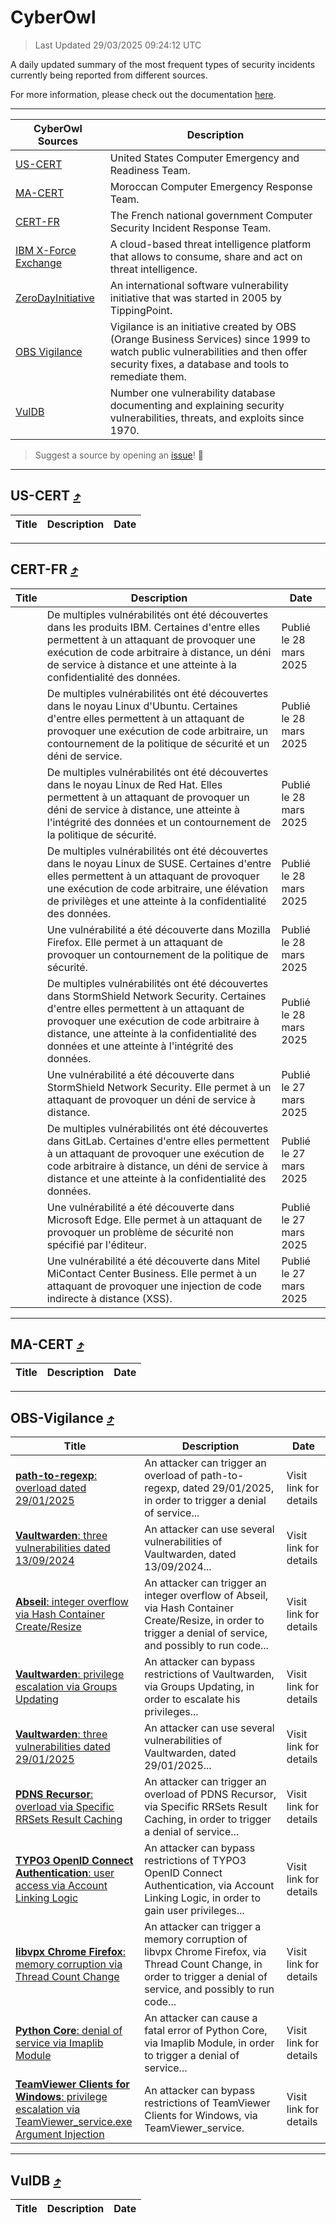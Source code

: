 
 <div id='top'></div>

# CyberOwl

 > Last Updated 29/03/2025 09:24:12 UTC
 
 A daily updated summary of the most frequent types of security incidents currently being reported from different sources.
 
 For more information, please check out the documentation [here](./docs/README.md).
 
 ---
 |CyberOwl Sources|Description|
 |---|---|
 |[US-CERT](#us-cert-arrow_heading_up)|United States Computer Emergency and Readiness Team.|
 |[MA-CERT](#ma-cert-arrow_heading_up)|Moroccan Computer Emergency Response Team.|
 |[CERT-FR](#cert-fr-arrow_heading_up)|The French national government Computer Security Incident Response Team.|
 |[IBM X-Force Exchange](#ibmcloud-arrow_heading_up)|A cloud-based threat intelligence platform that allows to consume, share and act on threat intelligence.|
 |[ZeroDayInitiative](#zerodayinitiative-arrow_heading_up)|An international software vulnerability initiative that was started in 2005 by TippingPoint.|
 |[OBS Vigilance](#obs-vigilance-arrow_heading_up)|Vigilance is an initiative created by OBS (Orange Business Services) since 1999 to watch public vulnerabilities and then offer security fixes, a database and tools to remediate them.|
 |[VulDB](#vuldb-arrow_heading_up)|Number one vulnerability database documenting and explaining security vulnerabilities, threats, and exploits since 1970.|
 
 > Suggest a source by opening an [issue](https://github.com/karimhabush/cyberowl/issues)! :raised_hands:
 ---

## US-CERT [:arrow_heading_up:](#cyberowl)

 |Title|Description|Date|
 |---|---|---|
 
 ---

## CERT-FR [:arrow_heading_up:](#cyberowl)

 |Title|Description|Date|
 |---|---|---|
 |[](https://www.cert.ssi.gouv.fr/avis/CERTFR-2025-AVI-0255/)|De multiples vulnérabilités ont été découvertes dans les produits IBM. Certaines d'entre elles permettent à un attaquant de provoquer une exécution de code arbitraire à distance, un déni de service à distance et une atteinte à la confidentialité des données.|Publié le 28 mars 2025|
 |[](https://www.cert.ssi.gouv.fr/avis/CERTFR-2025-AVI-0254/)|De multiples vulnérabilités ont été découvertes dans le noyau Linux d'Ubuntu. Certaines d'entre elles permettent à un attaquant de provoquer une exécution de code arbitraire, un contournement de la politique de sécurité et un déni de service.|Publié le 28 mars 2025|
 |[](https://www.cert.ssi.gouv.fr/avis/CERTFR-2025-AVI-0253/)|De multiples vulnérabilités ont été découvertes dans le noyau Linux de Red Hat. Elles permettent à un attaquant de provoquer un déni de service à distance, une atteinte à l'intégrité des données et un contournement de la politique de sécurité.|Publié le 28 mars 2025|
 |[](https://www.cert.ssi.gouv.fr/avis/CERTFR-2025-AVI-0252/)|De multiples vulnérabilités ont été découvertes dans le noyau Linux de SUSE. Certaines d'entre elles permettent à un attaquant de provoquer une exécution de code arbitraire, une élévation de privilèges et une atteinte à la confidentialité des données.|Publié le 28 mars 2025|
 |[](https://www.cert.ssi.gouv.fr/avis/CERTFR-2025-AVI-0251/)|Une vulnérabilité a été découverte dans Mozilla Firefox. Elle permet à un attaquant de provoquer un contournement de la politique de sécurité.|Publié le 28 mars 2025|
 |[](https://www.cert.ssi.gouv.fr/avis/CERTFR-2025-AVI-0250/)|De multiples vulnérabilités ont été découvertes dans StormShield Network Security. Certaines d'entre elles permettent à un attaquant de provoquer une exécution de code arbitraire à distance, une atteinte à la confidentialité des données et une atteinte à l'intégrité des données.|Publié le 28 mars 2025|
 |[](https://www.cert.ssi.gouv.fr/avis/CERTFR-2025-AVI-0249/)|Une vulnérabilité a été découverte dans StormShield Network Security. Elle permet à un attaquant de provoquer un déni de service à distance.|Publié le 27 mars 2025|
 |[](https://www.cert.ssi.gouv.fr/avis/CERTFR-2025-AVI-0248/)|De multiples vulnérabilités ont été découvertes dans GitLab. Certaines d'entre elles permettent à un attaquant de provoquer une exécution de code arbitraire à distance, un déni de service à distance et une atteinte à la confidentialité des données.|Publié le 27 mars 2025|
 |[](https://www.cert.ssi.gouv.fr/avis/CERTFR-2025-AVI-0247/)|Une vulnérabilité a été découverte dans Microsoft Edge. Elle permet à un attaquant de provoquer un problème de sécurité non spécifié par l'éditeur.|Publié le 27 mars 2025|
 |[](https://www.cert.ssi.gouv.fr/avis/CERTFR-2025-AVI-0246/)|Une vulnérabilité a été découverte dans Mitel MiContact Center Business. Elle permet à un attaquant de provoquer une injection de code indirecte à distance (XSS).|Publié le 27 mars 2025|
 
 ---

## MA-CERT [:arrow_heading_up:](#cyberowl)

 |Title|Description|Date|
 |---|---|---|
 
 ---

## OBS-Vigilance [:arrow_heading_up:](#cyberowl)

 |Title|Description|Date|
 |---|---|---|
 |[<a href="https://vigilance.fr/vulnerability/path-to-regexp-overload-dated-29-01-2025-46228" class="noirorange"><b>path-to-regexp</b>: overload dated 29/01/2025</a>](https://vigilance.fr/vulnerability/path-to-regexp-overload-dated-29-01-2025-46228)|An attacker can trigger an overload of path-to-regexp, dated 29/01/2025, in order to trigger a denial of service...|Visit link for details|
 |[<a href="https://vigilance.fr/vulnerability/Vaultwarden-three-vulnerabilities-dated-13-09-2024-46226" class="noirorange"><b>Vaultwarden</b>: three vulnerabilities dated 13/09/2024</a>](https://vigilance.fr/vulnerability/Vaultwarden-three-vulnerabilities-dated-13-09-2024-46226)|An attacker can use several vulnerabilities of Vaultwarden, dated 13/09/2024...|Visit link for details|
 |[<a href="https://vigilance.fr/vulnerability/Abseil-integer-overflow-via-Hash-Container-Create-Resize-46225" class="noirorange"><b>Abseil</b>: integer overflow via Hash Container Create/Resize</a>](https://vigilance.fr/vulnerability/Abseil-integer-overflow-via-Hash-Container-Create-Resize-46225)|An attacker can trigger an integer overflow of Abseil, via Hash Container Create/Resize, in order to trigger a denial of service, and possibly to run code...|Visit link for details|
 |[<a href="https://vigilance.fr/vulnerability/Vaultwarden-privilege-escalation-via-Groups-Updating-46224" class="noirorange"><b>Vaultwarden</b>: privilege escalation via Groups Updating</a>](https://vigilance.fr/vulnerability/Vaultwarden-privilege-escalation-via-Groups-Updating-46224)|An attacker can bypass restrictions of Vaultwarden, via Groups Updating, in order to escalate his privileges...|Visit link for details|
 |[<a href="https://vigilance.fr/vulnerability/Vaultwarden-three-vulnerabilities-dated-29-01-2025-46223" class="noirorange"><b>Vaultwarden</b>: three vulnerabilities dated 29/01/2025</a>](https://vigilance.fr/vulnerability/Vaultwarden-three-vulnerabilities-dated-29-01-2025-46223)|An attacker can use several vulnerabilities of Vaultwarden, dated 29/01/2025...|Visit link for details|
 |[<a href="https://vigilance.fr/vulnerability/PDNS-Recursor-overload-via-Specific-RRSets-Result-Caching-46222" class="noirorange"><b>PDNS Recursor</b>: overload via Specific RRSets Result Caching</a>](https://vigilance.fr/vulnerability/PDNS-Recursor-overload-via-Specific-RRSets-Result-Caching-46222)|An attacker can trigger an overload of PDNS Recursor, via Specific RRSets Result Caching, in order to trigger a denial of service...|Visit link for details|
 |[<a href="https://vigilance.fr/vulnerability/TYPO3-OpenID-Connect-Authentication-user-access-via-Account-Linking-Logic-46220" class="noirorange"><b>TYPO3 OpenID Connect Authentication</b>: user access via Account Linking Logic</a>](https://vigilance.fr/vulnerability/TYPO3-OpenID-Connect-Authentication-user-access-via-Account-Linking-Logic-46220)|An attacker can bypass restrictions of TYPO3 OpenID Connect Authentication, via Account Linking Logic, in order to gain user privileges...|Visit link for details|
 |[<a href="https://vigilance.fr/vulnerability/libvpx-Chrome-Firefox-memory-corruption-via-Thread-Count-Change-42417" class="noirorange"><b>libvpx  Chrome  Firefox</b>: memory corruption via Thread Count Change</a>](https://vigilance.fr/vulnerability/libvpx-Chrome-Firefox-memory-corruption-via-Thread-Count-Change-42417)|An attacker can trigger a memory corruption of libvpx  Chrome  Firefox, via Thread Count Change, in order to trigger a denial of service, and possibly to run code...|Visit link for details|
 |[<a href="https://vigilance.fr/vulnerability/Python-Core-denial-of-service-via-Imaplib-Module-46219" class="noirorange"><b>Python Core</b>: denial of service via Imaplib Module</a>](https://vigilance.fr/vulnerability/Python-Core-denial-of-service-via-Imaplib-Module-46219)|An attacker can cause a fatal error of Python Core, via Imaplib Module, in order to trigger a denial of service...|Visit link for details|
 |[<a href="https://vigilance.fr/vulnerability/TeamViewer-Clients-for-Windows-privilege-escalation-via-TeamViewer-service-exe-Argument-Injection-46218" class="noirorange"><b>TeamViewer Clients for Windows</b>: privilege escalation via TeamViewer_service.<wbr>exe Argument Injection</wbr></a>](https://vigilance.fr/vulnerability/TeamViewer-Clients-for-Windows-privilege-escalation-via-TeamViewer-service-exe-Argument-Injection-46218)|An attacker can bypass restrictions of TeamViewer Clients for Windows, via TeamViewer_service.|Visit link for details|
 
 ---

## VulDB [:arrow_heading_up:](#cyberowl)

 |Title|Description|Date|
 |---|---|---|
 
